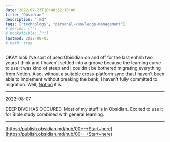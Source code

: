 ```yaml
---
date: 2022-07-23T10:48:52+10:00
title: "Obsidian"
description: ".md"
tags: ["technology", "personal-knowledge-management"]
# series: [""]
# bookofbible: [""]
lastmod: 2022-08-03
# math: true
---
```


OKAY look I've sort of used Obisidian on and off for the last ehhhh two years I think and I haven't settled into a groove because the learning curve to use it was kind of steep and I couldn't be bothered migrating everything from Notion. Also, without a suitable cross-platform sync that I haven't been able to implement without breaking the bank, I haven't fully committed to migration. Well, [Notion](/notion/) it is.

---

2022-08-07

DEEP DIVE HAS OCCURED. Most of my stuff is in Obsidian. Excited to use it for Bible study combined with general learning. 

---

[https://publish.obsidian.md/hub/00+-+Start+here](https://publish.obsidian.md/hub/00+-+Start+here)
